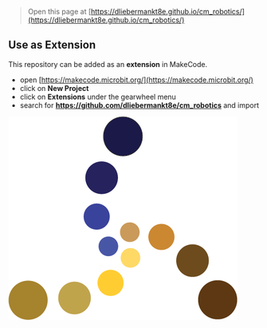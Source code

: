 
> Open this page at [https://dliebermankt8e.github.io/cm_robotics/](https://dliebermankt8e.github.io/cm_robotics/)

## Use as Extension
This repository can be added as an **extension** in MakeCode.

* open [https://makecode.microbit.org/](https://makecode.microbit.org/)
* click on **New Project**
* click on **Extensions** under the gearwheel menu
* search for **https://github.com/dliebermankt8e/cm_robotics** and import



![Logo](https://github.com/dliebermankt8e/cm_robotics/blob/master/CM_Logo.png)
